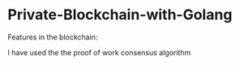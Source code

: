 # Private-Blockchain-with-Golang

Features in the blockchain:

I have used the the proof of work consensus algorithm
